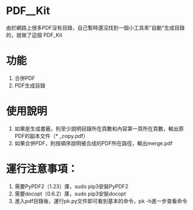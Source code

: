 # PDF__Kit
由於網路上很多PDF沒有目錄，自己暫時還沒找到一個小工具來"自動"生成目錄的，就做了這個 PDF_Kit

# 功能
1. 合併PDF
2. PDF生成目錄

# 使用說明
1. 如果是生成書籤，則至少說明目錄所在頁數和內容第一頁所在頁數，輸出原PDF的副本文件（* _copy.pdf）
2. 如果合併PDF，則按順序說明被合成的PDF所在路徑，輸出merge.pdf

# 運行注意事項：
1. 需要PyPDF2（1.23）庫，sudo pip3安裝PyPDF2
2. 需要docopt（0.6.2）庫，sudo pip3安裝docopt
3. 進入pdf目錄後，運行pk.py文件即可看到基本的命令，pk -h進一步查看命令
